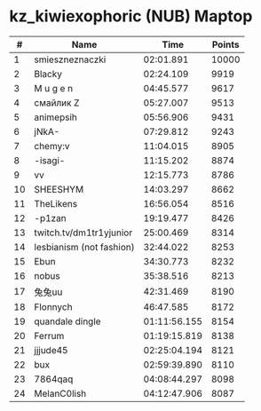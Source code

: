 # kz_kiwiexophoric (NUB) Maptop

|  # | Name | Time | Points |
|-------------- | -------------- | -------------- | -------------- | 
| 1 | smieszneznaczki | 02:01.891 | 10000 | 
| 2 | Blacky | 02:24.109 | 9919 | 
| 3 | M u g e n | 04:45.577 | 9617 | 
| 4 | смайлик Z | 05:27.007 | 9513 | 
| 5 | animepsih | 05:56.906 | 9431 | 
| 6 | jNkA- | 07:29.812 | 9243 | 
| 7 | chemy:v | 11:04.015 | 8905 | 
| 8 | -isagi- | 11:15.202 | 8874 | 
| 9 | vv | 12:15.773 | 8786 | 
| 10 | SHEESHYM | 14:03.297 | 8662 | 
| 11 | TheLikens | 16:56.054 | 8516 | 
| 12 | -p1zan | 19:19.477 | 8426 | 
| 13 | twitch.tv/dm1tr1yjunior | 25:00.469 | 8314 | 
| 14 | lesbianism (not fashion) | 32:44.022 | 8253 | 
| 15 | Ebun | 34:30.773 | 8232 | 
| 16 | nobus | 35:38.516 | 8213 | 
| 17 | 兔兔uu | 42:31.469 | 8190 | 
| 18 | Flonnych | 46:47.585 | 8172 | 
| 19 | quandale dingle | 01:11:56.155 | 8154 | 
| 20 | Ferrum | 01:19:15.819 | 8138 | 
| 21 | jjjude45 | 02:25:04.194 | 8121 | 
| 22 | bux | 02:59:39.890 | 8110 | 
| 23 | 7864qaq | 04:08:44.297 | 8098 | 
| 24 | MelanC0lish | 04:12:47.906 | 8087 | 

